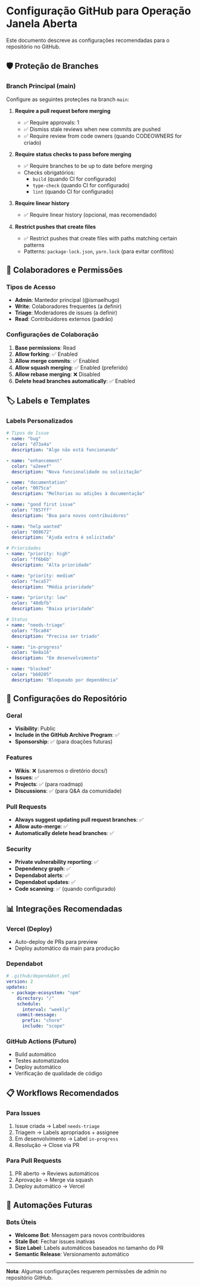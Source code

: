 # Configuração GitHub para Operação Janela Aberta

Este documento descreve as configurações recomendadas para o repositório no GitHub.

## 🛡️ Proteção de Branches

### Branch Principal (main)
Configure as seguintes proteções na branch `main`:

1. **Require a pull request before merging**
   - ✅ Require approvals: 1
   - ✅ Dismiss stale reviews when new commits are pushed
   - ✅ Require review from code owners (quando CODEOWNERS for criado)

2. **Require status checks to pass before merging**
   - ✅ Require branches to be up to date before merging
   - Checks obrigatórios:
     - `build` (quando CI for configurado)
     - `type-check` (quando CI for configurado)
     - `lint` (quando CI for configurado)

3. **Require linear history**
   - ✅ Require linear history (opcional, mas recomendado)

4. **Restrict pushes that create files**
   - ✅ Restrict pushes that create files with paths matching certain patterns
   - Patterns: `package-lock.json`, `yarn.lock` (para evitar conflitos)

## 👥 Colaboradores e Permissões

### Tipos de Acesso
- **Admin**: Mantedor principal (@ismaelhugo)
- **Write**: Colaboradores frequentes (a definir)
- **Triage**: Moderadores de issues (a definir)
- **Read**: Contribuidores externos (padrão)

### Configurações de Colaboração
1. **Base permissions**: Read
2. **Allow forking**: ✅ Enabled
3. **Allow merge commits**: ✅ Enabled
4. **Allow squash merging**: ✅ Enabled (preferido)
5. **Allow rebase merging**: ❌ Disabled
6. **Delete head branches automatically**: ✅ Enabled

## 🏷️ Labels e Templates

### Labels Personalizados
```yaml
# Tipos de Issue
- name: "bug"
  color: "d73a4a"
  description: "Algo não está funcionando"

- name: "enhancement"
  color: "a2eeef"
  description: "Nova funcionalidade ou solicitação"

- name: "documentation"
  color: "0075ca"
  description: "Melhorias ou adições à documentação"

- name: "good first issue"
  color: "7057ff"
  description: "Boa para novos contribuidores"

- name: "help wanted"
  color: "008672"
  description: "Ajuda extra é solicitada"

# Prioridades
- name: "priority: high"
  color: "ff6b6b"
  description: "Alta prioridade"

- name: "priority: medium"
  color: "feca57"
  description: "Média prioridade"

- name: "priority: low"
  color: "48dbfb"
  description: "Baixa prioridade"

# Status
- name: "needs-triage"
  color: "fbca04"
  description: "Precisa ser triado"

- name: "in-progress"
  color: "0e8a16"
  description: "Em desenvolvimento"

- name: "blocked"
  color: "b60205"
  description: "Bloqueado por dependência"
```

## 🔧 Configurações do Repositório

### Geral
- **Visibility**: Public
- **Include in the GitHub Archive Program**: ✅
- **Sponsorship**: ✅ (para doações futuras)

### Features
- **Wikis**: ❌ (usaremos o diretório docs/)
- **Issues**: ✅
- **Projects**: ✅ (para roadmap)
- **Discussions**: ✅ (para Q&A da comunidade)

### Pull Requests
- **Always suggest updating pull request branches**: ✅
- **Allow auto-merge**: ✅
- **Automatically delete head branches**: ✅

### Security
- **Private vulnerability reporting**: ✅
- **Dependency graph**: ✅
- **Dependabot alerts**: ✅
- **Dependabot updates**: ✅
- **Code scanning**: ✅ (quando configurado)

## 📊 Integrações Recomendadas

### Vercel (Deploy)
- Auto-deploy de PRs para preview
- Deploy automático da main para produção

### Dependabot
```yaml
# .github/dependabot.yml
version: 2
updates:
  - package-ecosystem: "npm"
    directory: "/"
    schedule:
      interval: "weekly"
    commit-message:
      prefix: "chore"
      include: "scope"
```

### GitHub Actions (Futuro)
- Build automático
- Testes automatizados
- Deploy automático
- Verificação de qualidade de código

## 📋 Workflows Recomendados

### Para Issues
1. Issue criada → Label `needs-triage`
2. Triagem → Labels apropriados + assignee
3. Em desenvolvimento → Label `in-progress`
4. Resolução → Close via PR

### Para Pull Requests
1. PR aberto → Reviews automáticos
2. Aprovação → Merge via squash
3. Deploy automático → Vercel

## 🤖 Automações Futuras

### Bots Úteis
- **Welcome Bot**: Mensagem para novos contribuidores
- **Stale Bot**: Fechar issues inativas
- **Size Label**: Labels automáticos baseados no tamanho do PR
- **Semantic Release**: Versionamento automático

---

**Nota**: Algumas configurações requerem permissões de admin no repositório GitHub.
